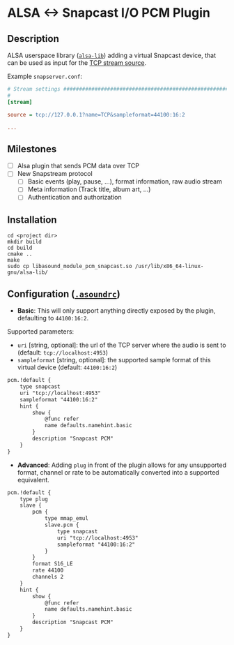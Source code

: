 # ALSA <-> Snapcast I/O PCM Plugin

## Description

ALSA userspace library ([`alsa-lib`](https://github.com/alsa-project/alsa-lib/)) adding a virtual Snapcast device, that can be used as input for the [TCP stream source](https://github.com/badaix/snapcast/blob/develop/doc/configuration.md#tcp-server).

Example `snapserver.conf`:

```ini
# Stream settings #############################################################
#
[stream]

source = tcp://127.0.0.1?name=TCP&sampleformat=44100:16:2

...

```

## Milestones

- [ ] Alsa plugin that sends PCM data over TCP
- [ ] New Snapstream protocol
  - [ ] Basic events (play, pause, ...), format information, raw audio stream
  - [ ] Meta information (Track title, album art, ...)
  - [ ] Authentication and authorization

## Installation

```shell
cd <project dir>
mkdir build
cd build
cmake ..
make
sudo cp libasound_module_pcm_snapcast.so /usr/lib/x86_64-linux-gnu/alsa-lib/
```

## Configuration ([`.asoundrc`](https://www.alsa-project.org/wiki/Asoundrc))

- **Basic**: This will only support anything directly exposed by the plugin, defaulting to `44100:16:2`.

Supported parameters:

- `uri` [string, optional]: the url of the TCP server where the audio is sent to (default: `tcp://localhost:4953`)
- `sampleformat` [string, optional]: the supported sample format of this virtual device (default: `44100:16:2`)

```txt
pcm.!default {
    type snapcast
    uri "tcp://localhost:4953"
    sampleformat "44100:16:2"
    hint {
        show {
            @func refer
            name defaults.namehint.basic
        }
        description "Snapcast PCM"
    }
}
```

- **Advanced**: Adding `plug` in front of the plugin allows for any unsupported format, channel or rate to be automatically converted into a supported equivalent.

```txt
pcm.!default {
    type plug
    slave {
        pcm {
            type mmap_emul
            slave.pcm {
                type snapcast
                uri "tcp://localhost:4953"
                sampleformat "44100:16:2"
            }
        }
        format S16_LE
        rate 44100
        channels 2
    }
    hint {
        show {
            @func refer
            name defaults.namehint.basic
        }
        description "Snapcast PCM"
    }
}
```
